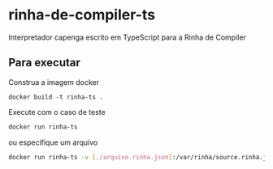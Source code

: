 # rinha-de-compiler-ts
Interpretador capenga escrito em TypeScript para a Rinha de Compiler

## Para executar
Construa a imagem docker
```
docker build -t rinha-ts .
```

Execute com o caso de teste
```bash
docker run rinha-ts
```

ou especifique um arquivo
```bash
docker run rinha-ts -v [./arquivo.rinha.json]:/var/rinha/source.rinha.json
```
